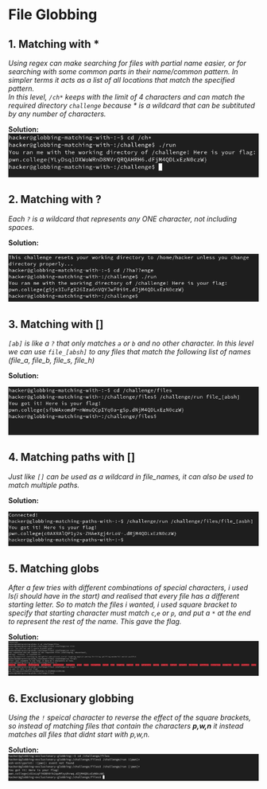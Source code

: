 # File Globbing

## 1. Matching with *

*Using regex can make searching for files with partial name easier, or for searching with some common parts in their name/common pattern. In simpler terms it acts as a list of all locations that match the specified pattern.*<br>
*In this level, `/ch*` keeps with the limit of 4 characters and can match the required directory `challenge` because * is a wildcard that can be subtituted by any number of characters.*

**Solution:**
![alt text](image.png)

## 2. Matching with ?

*Each `?` is a wildcard that represents any ONE character, not including spaces.*

**Solution:**

![alt text](image-1.png)

## 3. Matching with []

*`[ab]` is like a `?` that only matches `a` or `b` and no other character. In this level we can use `file_[absh]` to any files that match the following list of names (file_a, file_b, file_s, file_h)*

**Solution:**

![alt text](image-2.png)

## 4. Matching paths with []

*Just like `[]` can be used as a wildcard in file_names, it can also be used to match multiple paths.*

**Solution:**

![alt text](image-3.png)

## 5. Matching globs

*After a few tries with different combinations of special characters, i used ls(i should have in the start) and realised that every file has a different starting letter. So to match the files i wanted, i used square bracket to specify that starting character must match `c`,`e` or `p`, and put a `*` at the end to represent the rest of the name. This gave the flag.*

**Solution:**
![alt text](image-4.png)

## 6. Exclusionary globbing

*Using the `!` speical character to reverse the effect of the square brackets, so instead of matching files that contain the characters **p,w,n**  it instead matches all files that didnt start with p,w,n.*

**Solution:**
![alt text](image-5.png)
